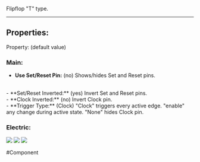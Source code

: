 Flipflop "T" type.

---

## Properties:

Property: (default value)

### Main:
- **Use Set/Reset Pin:** (no)
   Shows/hides Set and Reset pins.
<br>
- **Set/Reset Inverted:** (yes)
   Invert Set and Reset pins.
<br>
- **Clock Inverted:** (no)
   Invert Clock pin.
<br>
- **Trigger Type:** (Clock)
   "Clock" triggers every active edge.
   "enable" any change during active state.
   "None" hides Clock pin.

### Electric:
![](Logic%20Components#Inputs)
![](Logic%20Components#Outputs)
![](Logic%20Components#Edges)

#Component 